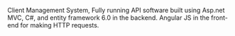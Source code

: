 Client Management System,
Fully running API software built using Asp.net MVC, C#, and entity framework 6.0 in the backend. 
Angular JS in the front-end for making HTTP requests.
